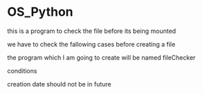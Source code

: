 OS_Python
=========

this is a program to check the file before its being mounted

we have to check the fallowing cases before creating a file

the program which I am going to create will be named fileChecker

conditions 

creation date should not be in future


